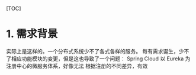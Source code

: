 
[TOC]
# 1. 需求背景
实际上是这样的。一个分布式系统少不了各式各样的服务。
每有需求诞生，少不了相应功能模块的变更，但是这也导致了一个问题：
Spring Cloud 以 Eureka 为注册中心的微服务体系，好像无法 根据注册的不同差异，有效